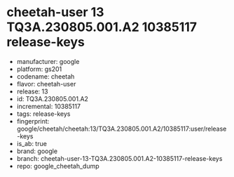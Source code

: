 # cheetah-user 13 TQ3A.230805.001.A2 10385117 release-keys
- manufacturer: google
- platform: gs201
- codename: cheetah
- flavor: cheetah-user
- release: 13
- id: TQ3A.230805.001.A2
- incremental: 10385117
- tags: release-keys
- fingerprint: google/cheetah/cheetah:13/TQ3A.230805.001.A2/10385117:user/release-keys
- is_ab: true
- brand: google
- branch: cheetah-user-13-TQ3A.230805.001.A2-10385117-release-keys
- repo: google_cheetah_dump
